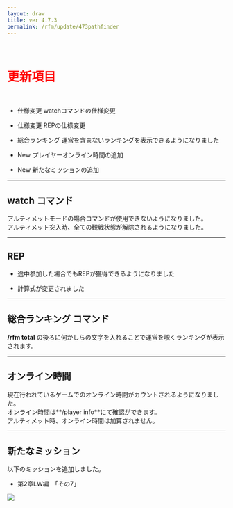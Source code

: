 ```yaml
---
layout: draw
title: ver 4.7.3
permalink: /rfm/update/473pathfinder
---
```


<br>
<h1 id="1"><font color="red">更新項目</font></h1><br>

+ <span class="red-badge">仕様変更</span> watchコマンドの仕様変更

+ <span class="red-badge">仕様変更</span> REPの仕様変更

+ <span class="blue-badge">総合ランキング</span> 運営を含まないランキングを表示できるようになりました

+ <span class="blue-badge">New</span> プレイヤーオンライン時間の追加

+ <span class="green-badge">New</span> 新たなミッションの追加
 

---------------------  
## watch コマンド

アルティメットモードの場合コマンドが使用できないようになりました。<br>
アルティメット突入時、全ての観戦状態が解除されるようになりました。  

---------------------  
## REP

 + 途中参加した場合でもREPが獲得できるようになりました
 
 + 計算式が変更されました

---------------------  
## 総合ランキング コマンド

**/rfm total** 
の後ろに何かしらの文字を入れることで運営を覗くランキングが表示されます。  

---------------------  
## オンライン時間  

現在行われているゲームでのオンライン時間がカウントされるようになりました。<br>
オンライン時間は**/player info**にて確認ができます。<br>
アルティメット時、オンライン時間は加算されません。<br>

---------------------  
## 新たなミッション  
以下のミッションを追加しました。

+ 第2章LW編　「その7」

<a><img src="http://web.njj12.net/public/images/lw7-3.png"></a><br>
  
